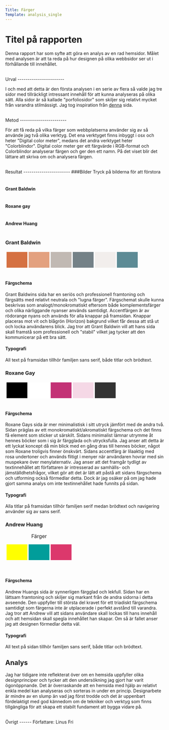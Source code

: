 ```yaml
---
Title: Färger
Template: analysis_single
---
```

Titel på rapporten
=======================

Denna rapport har som syfte att göra en analys av en rad hemsidor. Målet med analysen är att ta reda på hur designen på olika webbsidor ser ut
i förhållande till innehållet. 

<br>
Urval
-----------------------

I och med att detta är den första analysen i en serie av flera så valde jag tre sidor med tillräckligt intressant innehåll för att kunna analyseras på olika sätt.
Alla sidor är så kallade "porfoliosidor" som skiljer sig relativt mycket från varandra stilmässigt. Jag tog inspiration från
<a href="https://collegeinfogeek.com/personal-website-examples/">denna</a> sida.

<br>
Metod
-----------------------

För att få reda på vilka färger som webbplatserna använder sig av så använde jag två olika verktyg.
Det ena verktyget finns inbyggt i osx och heter "Digital color meter", medans det andra verktyget heter "Colorblindor".
Digital color meter ger ett färgvärde i RGB-format och Colorblindor analyserar färgen och ger den ett namn.
På det viset blir det lättare att skriva om och analysera färgen.

<br>
Resultat
-----------------------
###Bilder
Tryck på bilderna för att förstora
<br><br>
<section class="images">
    <div>
        <h4>Grant Baldwin</h4>
        <img class="analysis-img" src="%assets_url%/img/grant_baldwin.png" alt="">
    </div>
    <div>
        <h4>Roxane gay</h4>
        <img class="analysis-img" src="%assets_url%/img/roxane_gay.png" alt="">
    </div>
    <div>
        <h4>Andrew Huang</h4>
        <img class="analysis-img" src="%assets_url%/img/andrew_huang.png" alt="">
    </div>
</section>

<section id="grant" class="analysis-article">
    <h3>Grant Baldwin</h3>
    <table style="border-spacing: 4px; border-collapse: separate">
        <tr>
            <td style="height: 50px; width: 50px; background-color: rgb(213 113 66)"></td>
            <td style="height: 50px; width: 50px; background-color: rgb(227 161 127)"></td>
            <td style="height: 50px; width: 50px; background-color: rgb(193 185 179)"></td>
            <td style="height: 50px; width: 50px; background-color: rgb(116 129 135)"></td>
            <td style="height: 50px; width: 50px; background-color: rgb(242 238 236)"></td>
            <td style="height: 50px; width: 50px; background-color: rgb(93 139 149)"></td>
        </tr>
    </table>
    <img class="analysis-img" src="%assets_url%/img/Grant_scheme.png" alt="">
    <h4>Färgschema</h4>
    <p>
        Grant Baldwins sida har en seriös och professionell framtoning och färgsätts med relativt neutrala och "lugna färger".
        Färgschemat skulle kunna beskrivas som analogt/monokromatiskt eftersom både komplementsfärger och olika närliggande nyanser används samtidigt.
        Accentfärgen är av rödorange nyans och används för alla knappar på framsidan. Knappar placeras mot vit och blågrön (Horizon) bakgrund vilket
        får dessa att stå ut och locka användarens blick. Jag tror att Grant Baldwin vill att hans sida skall framstå som
        professionell och "stabil" vilket jag tycker att den kommunicerar på ett bra sätt.
    </p>
    <h4>Typografi</h4>
    <p>
        All text på framsidan tillhör familjen sans serif, både titlar och brödtext.
    </p>
</section>


<article id="roxane" class="analysis-article">
    <h3>Roxane Gay</h3>
    <table style="border-spacing: 4px; border-collapse: separate">
        <tr>
            <td style="height: 50px; width: 50px; background-color: rgb(0 0 0)"></td>
            <td style="height: 50px; width: 50px; background-color: rgb(255 255 255)"></td>
            <td style="height: 50px; width: 50px; background-color: rgb(195 50 118)"></td>
            <td style="height: 50px; width: 50px; background-color: rgb(245 216 230)"></td>
            <td style="height: 50px; width: 50px; background-color: rgb(51 51 51)"></td>
        </tr>
    </table>
    <img class="analysis-img" src="%assets_url%/img/Roxane_scheme.png" alt="">
    <h4>Färgschema</h4>
    <p>
        Roxane Gays sida är mer minimalistisk i sitt utryck jämfört med de andra två.
        Sidan präglas av ett monokromatiskt/akromatiskt färgschema och det finns få element som sticker ut särskilt.
        Sidans minimalist lämnar utrymme åt hennes böcker som i sig är färgglada och utrycksfulla.
        Jag anser att detta är ett lyckat koncept då min blick med en gång dras till hennes böcker, något som Roxane troligvis finner önskvärt.
        Sidans accentfärg är lilaaktig med rosa undertoner och används flitigt i menyer när användaren hovrar med sin muspekare över menylaternativ.
        Jag anser att det framgår tydligt av textinnehållet att författaren är intresserad av samhälls- och jämställdhetsfrågor, vilket gör att det är
        lätt att påstå att sidans färgschema och utforming också förmedlar detta. Dock är jag osäker på om jag hade gjort samma analys om inte
        textinnehållet hade funnits på sidan.
    </p>
    <h4>Typografi</h4>
    <p>
        Alla titlar på framsidan tillhör familjen serif medan brödtext och navigering använder sig av sans serif.
    </p>
</article>

<article id="huang" class="analysis-article">
    <h3>Andrew Huang</h3>
    <table style="border-spacing: 4px; border-collapse: separate">
        <caption>Färger</caption>
        <tr>
            <td style="height: 50px; width: 50px; background-color: rgb(255 255 0)"></td>
            <td style="height: 50px; width: 50px; background-color: rgb(1 157 154)"></td>
            <td style="height: 50px; width: 50px; background-color: rgb(220 56 108)"></td>
        </tr>
    </table>
    <br>
    <img class="analysis-img" src="%assets_url%/img/Color_scheme_huang.png" alt="">
    <h4>Färgschema</h4>
    <p>
        Andrew Huangs sida är synnerligen färgglad och lekfull. Sidan har en lättsam framtoning och skiljer sig markant från de andra sidorna i detta avseende.
        Den uppfyller till största del kravet för ett triadiskt färgschema samtidigt som färgerna inte är utplacerade i perfekt avstånd till varandra. Jag tror
        att Andrew vill att sidans användare skall lockas till hans innehåll och att hemsidan skall spegla innehållet han skapar. Om så är fallet anser jag att
        designen förmedlar detta väl.
    </p>
    <h4>Typografi</h4>
    <p>
        All text på sidan tillhör familjen sans serif, både titlar och brödtext.
    </p>
</article>

Analys
-----------------------
Jag har tidigare inte reflekterat över om en hemsida uppfyller olika designprinciper och tycker att den undersökning jag gjort har varit ögonöppnande.
Det är överraskande att en hemsida med hjälp av relativt enkla medel kan analyseras och sorteras in under en princip. Designarbete är mindre av en slump än vad jag först
trodde och det är uppenbart fördelaktigt med god kännedom om de tekniker och verktyg som finns tillgängliga för att skapa ett stabilt fundament att bygga vidare på.

<br>
Övrigt
------
Författare: Linus Fri


<script defer>
    const images = document.getElementsByClassName("analysis-img")
    for (const image of images) {
        image.addEventListener("click", () => {
            if (image.classList.contains("enlarged")) {
                image.classList.remove("enlarged")
            } else {
                image.classList.add("enlarged")
            }
        })
    }
</script>